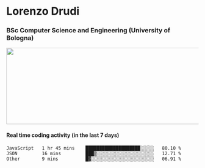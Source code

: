 # Lorenzo Drudi
### BSc Computer Science and Engineering (University of Bologna)

<img src="https://github-readme-stats.vercel.app/api?username=LorenzoDrudi&count_private=true&show_icons=true&theme=gruvbox" height=200px width=550px>

#### Real time coding activity (in the last 7 days)
<!--START_SECTION:waka-->

```text
JavaScript   1 hr 45 mins    ████████████████████░░░░░   80.10 %
JSON         16 mins         ███▒░░░░░░░░░░░░░░░░░░░░░   12.71 %
Other        9 mins          █▓░░░░░░░░░░░░░░░░░░░░░░░   06.91 %
```

<!--END_SECTION:waka-->

